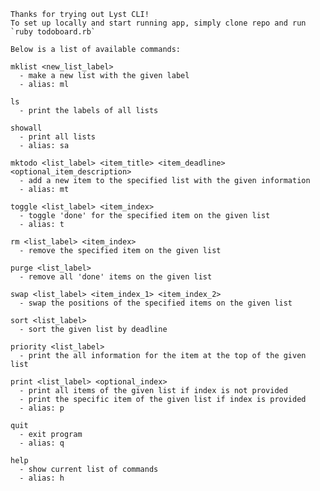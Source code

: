     Thanks for trying out Lyst CLI!
    To set up locally and start running app, simply clone repo and run `ruby todoboard.rb`

    Below is a list of available commands:

    mklist <new_list_label>
      - make a new list with the given label
      - alias: ml

    ls
      - print the labels of all lists

    showall
      - print all lists
      - alias: sa

    mktodo <list_label> <item_title> <item_deadline> <optional_item_description>
      - add a new item to the specified list with the given information
      - alias: mt

    toggle <list_label> <item_index>
      - toggle 'done' for the specified item on the given list
      - alias: t

    rm <list_label> <item_index>
      - remove the specified item on the given list

    purge <list_label>
      - remove all 'done' items on the given list

    swap <list_label> <item_index_1> <item_index_2>
      - swap the positions of the specified items on the given list

    sort <list_label>
      - sort the given list by deadline

    priority <list_label>
      - print the all information for the item at the top of the given list

    print <list_label> <optional_index>
      - print all items of the given list if index is not provided
      - print the specific item of the given list if index is provided
      - alias: p

    quit
      - exit program
      - alias: q

    help
      - show current list of commands
      - alias: h
